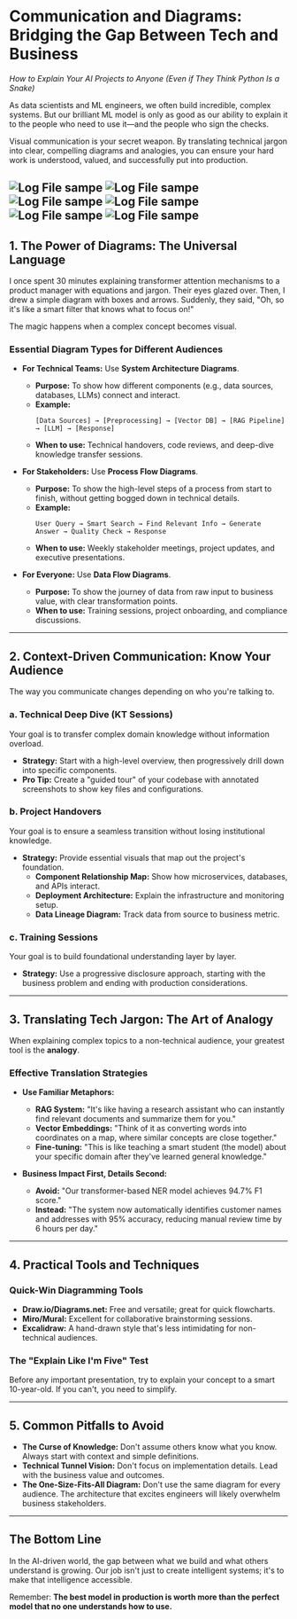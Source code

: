 # Communication and Diagrams: Bridging the Gap Between Tech and Business

*How to Explain Your AI Projects to Anyone (Even if They Think Python Is a Snake)*

As data scientists and ML engineers, we often build incredible, complex systems. But our brilliant ML model is only as good as our ability to explain it to the people who need to use it—and the people who sign the checks.

Visual communication is your secret weapon. By translating technical jargon into clear, compelling diagrams and analogies, you can ensure your hard work is understood, valued, and successfully put into production.

![Log File sampe](/static/images/arch_1.png)
![Log File sampe](/static/images/arch_2.png)
![Log File sampe](/static/images/arch_3.png)
![Log File sampe](/static/images/arch_4.png)
![Log File sampe](/static/images/arch_5.png)
![Log File sampe](/static/images/arch_6.png)
-----

## 1\. The Power of Diagrams: The Universal Language

I once spent 30 minutes explaining transformer attention mechanisms to a product manager with equations and jargon. Their eyes glazed over. Then, I drew a simple diagram with boxes and arrows. Suddenly, they said, "Oh, so it's like a smart filter that knows what to focus on\!"

The magic happens when a complex concept becomes visual.

### Essential Diagram Types for Different Audiences

  * **For Technical Teams:** Use **System Architecture Diagrams**.

      * **Purpose:** To show how different components (e.g., data sources, databases, LLMs) connect and interact.
      * **Example:**
        ```
        [Data Sources] → [Preprocessing] → [Vector DB] → [RAG Pipeline] → [LLM] → [Response]
        ```
      * **When to use:** Technical handovers, code reviews, and deep-dive knowledge transfer sessions.

  * **For Stakeholders:** Use **Process Flow Diagrams**.

      * **Purpose:** To show the high-level steps of a process from start to finish, without getting bogged down in technical details.
      * **Example:**
        ```
        User Query → Smart Search → Find Relevant Info → Generate Answer → Quality Check → Response
        ```
      * **When to use:** Weekly stakeholder meetings, project updates, and executive presentations.

  * **For Everyone:** Use **Data Flow Diagrams**.

      * **Purpose:** To show the journey of data from raw input to business value, with clear transformation points.
      * **When to use:** Training sessions, project onboarding, and compliance discussions.

-----

## 2\. Context-Driven Communication: Know Your Audience

The way you communicate changes depending on who you're talking to.

### a. Technical Deep Dive (KT Sessions)

Your goal is to transfer complex domain knowledge without information overload.

  * **Strategy:** Start with a high-level overview, then progressively drill down into specific components.
  * **Pro Tip:** Create a "guided tour" of your codebase with annotated screenshots to show key files and configurations.

### b. Project Handovers

Your goal is to ensure a seamless transition without losing institutional knowledge.

  * **Strategy:** Provide essential visuals that map out the project's foundation.
      * **Component Relationship Map:** Show how microservices, databases, and APIs interact.
      * **Deployment Architecture:** Explain the infrastructure and monitoring setup.
      * **Data Lineage Diagram:** Track data from source to business metric.

### c. Training Sessions

Your goal is to build foundational understanding layer by layer.

  * **Strategy:** Use a progressive disclosure approach, starting with the business problem and ending with production considerations.

-----

## 3\. Translating Tech Jargon: The Art of Analogy

When explaining complex topics to a non-technical audience, your greatest tool is the **analogy**.

### Effective Translation Strategies

  * **Use Familiar Metaphors:**

      * **RAG System:** "It's like having a research assistant who can instantly find relevant documents and summarize them for you."
      * **Vector Embeddings:** "Think of it as converting words into coordinates on a map, where similar concepts are close together."
      * **Fine-tuning:** "This is like teaching a smart student (the model) about your specific domain after they've learned general knowledge."

  * **Business Impact First, Details Second:**

      * **Avoid:** "Our transformer-based NER model achieves 94.7% F1 score."
      * **Instead:** "The system now automatically identifies customer names and addresses with 95% accuracy, reducing manual review time by 6 hours per day."

-----

## 4\. Practical Tools and Techniques

### Quick-Win Diagramming Tools

  * **Draw.io/Diagrams.net:** Free and versatile; great for quick flowcharts.
  * **Miro/Mural:** Excellent for collaborative brainstorming sessions.
  * **Excalidraw:** A hand-drawn style that's less intimidating for non-technical audiences.

### The "Explain Like I'm Five" Test

Before any important presentation, try to explain your concept to a smart 10-year-old. If you can't, you need to simplify.

-----

## 5\. Common Pitfalls to Avoid

  * **The Curse of Knowledge:** Don't assume others know what you know. Always start with context and simple definitions.
  * **Technical Tunnel Vision:** Don't focus on implementation details. Lead with the business value and outcomes.
  * **The One-Size-Fits-All Diagram:** Don't use the same diagram for every audience. The architecture that excites engineers will likely overwhelm business stakeholders.

-----

## The Bottom Line

In the AI-driven world, the gap between what we build and what others understand is growing. Our job isn't just to create intelligent systems; it's to make that intelligence accessible.

Remember: **The best model in production is worth more than the perfect model that no one understands how to use.**
